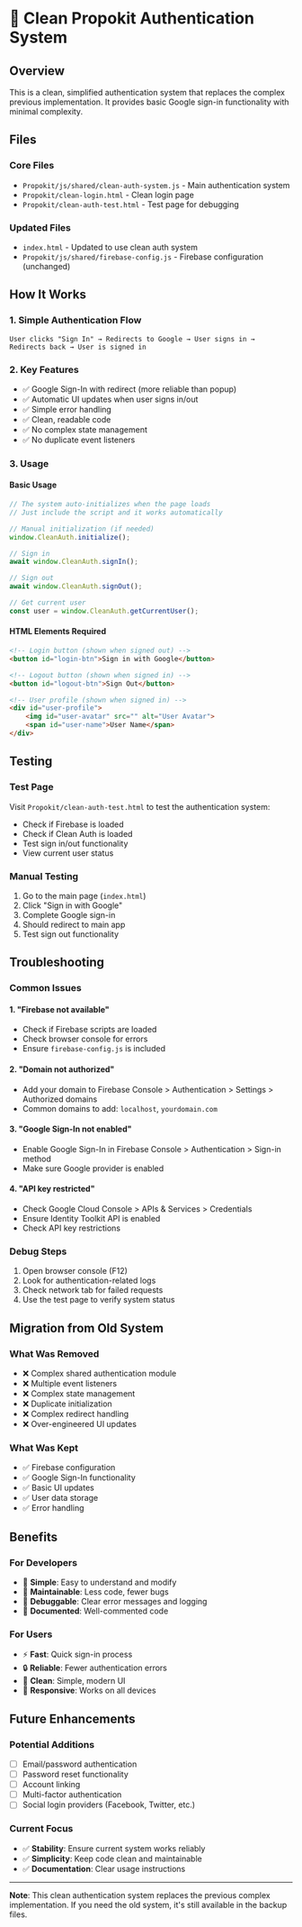 # 🔐 Clean Propokit Authentication System

## Overview

This is a clean, simplified authentication system that replaces the complex previous implementation. It provides basic Google sign-in functionality with minimal complexity.

## Files

### Core Files
- `Propokit/js/shared/clean-auth-system.js` - Main authentication system
- `Propokit/clean-login.html` - Clean login page
- `Propokit/clean-auth-test.html` - Test page for debugging

### Updated Files
- `index.html` - Updated to use clean auth system
- `Propokit/js/shared/firebase-config.js` - Firebase configuration (unchanged)

## How It Works

### 1. Simple Authentication Flow
```
User clicks "Sign In" → Redirects to Google → User signs in → Redirects back → User is signed in
```

### 2. Key Features
- ✅ Google Sign-In with redirect (more reliable than popup)
- ✅ Automatic UI updates when user signs in/out
- ✅ Simple error handling
- ✅ Clean, readable code
- ✅ No complex state management
- ✅ No duplicate event listeners

### 3. Usage

#### Basic Usage
```javascript
// The system auto-initializes when the page loads
// Just include the script and it works automatically

// Manual initialization (if needed)
window.CleanAuth.initialize();

// Sign in
await window.CleanAuth.signIn();

// Sign out
await window.CleanAuth.signOut();

// Get current user
const user = window.CleanAuth.getCurrentUser();
```

#### HTML Elements Required
```html
<!-- Login button (shown when signed out) -->
<button id="login-btn">Sign in with Google</button>

<!-- Logout button (shown when signed in) -->
<button id="logout-btn">Sign Out</button>

<!-- User profile (shown when signed in) -->
<div id="user-profile">
    <img id="user-avatar" src="" alt="User Avatar">
    <span id="user-name">User Name</span>
</div>
```

## Testing

### Test Page
Visit `Propokit/clean-auth-test.html` to test the authentication system:
- Check if Firebase is loaded
- Check if Clean Auth is loaded
- Test sign in/out functionality
- View current user status

### Manual Testing
1. Go to the main page (`index.html`)
2. Click "Sign in with Google"
3. Complete Google sign-in
4. Should redirect to main app
5. Test sign out functionality

## Troubleshooting

### Common Issues

#### 1. "Firebase not available"
- Check if Firebase scripts are loaded
- Check browser console for errors
- Ensure `firebase-config.js` is included

#### 2. "Domain not authorized"
- Add your domain to Firebase Console > Authentication > Settings > Authorized domains
- Common domains to add: `localhost`, `yourdomain.com`

#### 3. "Google Sign-In not enabled"
- Enable Google Sign-In in Firebase Console > Authentication > Sign-in method
- Make sure Google provider is enabled

#### 4. "API key restricted"
- Check Google Cloud Console > APIs & Services > Credentials
- Ensure Identity Toolkit API is enabled
- Check API key restrictions

### Debug Steps
1. Open browser console (F12)
2. Look for authentication-related logs
3. Check network tab for failed requests
4. Use the test page to verify system status

## Migration from Old System

### What Was Removed
- ❌ Complex shared authentication module
- ❌ Multiple event listeners
- ❌ Complex state management
- ❌ Duplicate initialization
- ❌ Complex redirect handling
- ❌ Over-engineered UI updates

### What Was Kept
- ✅ Firebase configuration
- ✅ Google Sign-In functionality
- ✅ Basic UI updates
- ✅ User data storage
- ✅ Error handling

## Benefits

### For Developers
- 🎯 **Simple**: Easy to understand and modify
- 🔧 **Maintainable**: Less code, fewer bugs
- 🐛 **Debuggable**: Clear error messages and logging
- 📖 **Documented**: Well-commented code

### For Users
- ⚡ **Fast**: Quick sign-in process
- 🔒 **Reliable**: Fewer authentication errors
- 🎨 **Clean**: Simple, modern UI
- 📱 **Responsive**: Works on all devices

## Future Enhancements

### Potential Additions
- [ ] Email/password authentication
- [ ] Password reset functionality
- [ ] Account linking
- [ ] Multi-factor authentication
- [ ] Social login providers (Facebook, Twitter, etc.)

### Current Focus
- ✅ **Stability**: Ensure current system works reliably
- ✅ **Simplicity**: Keep code clean and maintainable
- ✅ **Documentation**: Clear usage instructions

---

**Note**: This clean authentication system replaces the previous complex implementation. If you need the old system, it's still available in the backup files.
